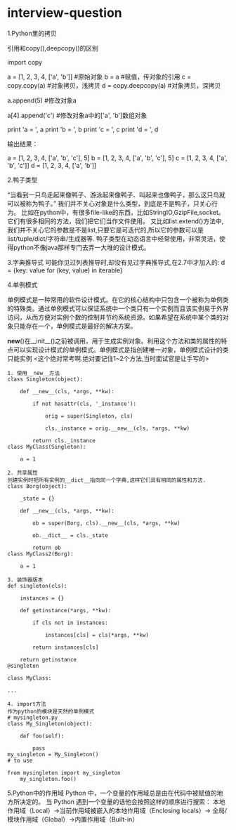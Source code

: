 # interview-question
<!-- 面试题 -->
1.Python里的拷贝

引用和copy(),deepcopy()的区别

import copy

a = [1, 2, 3, 4, ['a', 'b']]  #原始对象
b = a  #赋值，传对象的引用
c = copy.copy(a)  #对象拷贝，浅拷贝
d = copy.deepcopy(a)  #对象拷贝，深拷贝

a.append(5)  #修改对象a

a[4].append('c')  #修改对象a中的['a', 'b']数组对象

print 'a = ', a
print 'b = ', b
print 'c = ', c
print 'd = ', d

输出结果：

a =  [1, 2, 3, 4, ['a', 'b', 'c'], 5]
b =  [1, 2, 3, 4, ['a', 'b', 'c'], 5]
c =  [1, 2, 3, 4, ['a', 'b', 'c']]
d =  [1, 2, 3, 4, ['a', 'b']]

2.鸭子类型

“当看到一只鸟走起来像鸭子、游泳起来像鸭子、叫起来也像鸭子，那么这只鸟就可以被称为鸭子。”
我们并不关心对象是什么类型，到底是不是鸭子，只关心行为。
比如在python中，有很多file-like的东西，比如StringIO,GzipFile,socket。它们有很多相同的方法，我们把它们当作文件使用。
又比如list.extend()方法中,我们并不关心它的参数是不是list,只要它是可迭代的,所以它的参数可以是list/tuple/dict/字符串/生成器等.
鸭子类型在动态语言中经常使用，非常灵活，使得python不像java那样专门去弄一大堆的设计模式。

3.字典推导式
可能你见过列表推导时,却没有见过字典推导式,在2.7中才加入的:
d = {key: value for (key, value) in iterable}

4.单例模式

​ 单例模式是一种常用的软件设计模式。在它的核心结构中只包含一个被称为单例类的特殊类。通过单例模式可以保证系统中一个类只有一个实例而且该实例易于外界访问，从而方便对实例个数的控制并节约系统资源。如果希望在系统中某个类的对象只能存在一个，单例模式是最好的解决方案。

__new__()在__init__()之前被调用，用于生成实例对象。利用这个方法和类的属性的特点可以实现设计模式的单例模式。单例模式是指创建唯一对象，单例模式设计的类只能实例
<这个绝对常考啊.绝对要记住1~2个方法,当时面试官是让手写的>

    1. 使用__new__方法
    class Singleton(object):

        def __new__(cls, *args, **kw):

            if not hasattr(cls, '_instance'):

                orig = super(Singleton, cls)

                cls._instance = orig.__new__(cls, *args, **kw)

            return cls._instance
    class MyClass(Singleton):

        a = 1

    2. 共享属性
    创建实例时把所有实例的__dict__指向同一个字典,这样它们具有相同的属性和方法.
    class Borg(object):

        _state = {}

        def __new__(cls, *args, **kw):

            ob = super(Borg, cls).__new__(cls, *args, **kw)

            ob.__dict__ = cls._state

            return ob
    class MyClass2(Borg):

        a = 1

    3. 装饰器版本
    def singleton(cls):

        instances = {}

        def getinstance(*args, **kw):

            if cls not in instances:

                instances[cls] = cls(*args, **kw)

            return instances[cls]

        return getinstance
    @singleton

    class MyClass:

    ...

    4. import方法
    作为python的模块是天然的单例模式
    # mysingleton.py
    class My_Singleton(object):

        def foo(self):

            pass
    my_singleton = My_Singleton()
    # to use

    from mysingleton import my_singleton
        my_singleton.foo()


5.Python中的作用域
Python 中，一个变量的作用域总是由在代码中被赋值的地方所决定的。
当 Python 遇到一个变量的话他会按照这样的顺序进行搜索：
    本地作用域（Local）→当前作用域被嵌入的本地作用域（Enclosing locals）→
    全局/模块作用域（Global）→内置作用域（Built-in）